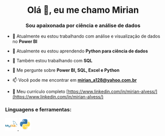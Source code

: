 <h1 align="center">Olá 👋, eu me chamo Mirian</h1>
<h3 align="center">Sou apaixonada por ciência e análise de dados</h3>

- 🔭 Atualmente eu estou trabalhando com análise e visualização de dados no **Power BI**

- 🌱 Atualmente eu estou aprendendo **Python para ciência de dados**

- 👯 Também estou trabalhando com **SQL**

- 💬 Me pergunte sobre **Power BI, SQL, Excel e Python**

- 📫 Você pode me encontrar em **mirian_a128@yahoo.com.br**

- 📄 Meu currículo completo [https://www.linkedin.com/in/mirian-alvess/](https://www.linkedin.com/in/mirian-alvess/)


<h3 align="left">Linguagens e ferramentas:</h3>
</a> <a href="https://www.mysql.com/" target="_blank" rel="noreferrer"> <img src="https://raw.githubusercontent.com/devicons/devicon/master/icons/mysql/mysql-original-wordmark.svg" alt="mysql" width="40" height="40"/> </a> <a href="https://www.python.org" target="_blank" rel="noreferrer"> <img src="https://raw.githubusercontent.com/devicons/devicon/master/icons/python/python-original.svg" alt="python" width="40" height="40"/> </a> </p>


<!---
- 👋 Hi, I’m @mirianalvess
- 👀 I’m interested in ...
- 🌱 I’m currently learning ...
- 💞️ I’m looking to collaborate on ...
- 📫 How to reach me ...

<!---
mirianalvess/mirianalvess is a ✨ special ✨ repository because its `README.md` (this file) appears on your GitHub profile.
You can click the Preview link to take a look at your changes.
--->
